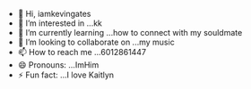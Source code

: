 - 👋 Hi, iamkevingates
- 👀 I’m interested in ...kk
- 🌱 I’m currently learning ...how to connect with my souldmate
- 💞️ I’m looking to collaborate on ...my music
- 📫 How to reach me ...6012861447
- 😄 Pronouns: ...ImHim
- ⚡ Fun fact: ...I love Kaitlyn 

<!---
kevingates25/kevingates25 is a ✨ special ✨ repository because its `README.md` (this file) appears on your GitHub profile.
You can click the Preview link to take a look at your changes.
--->
